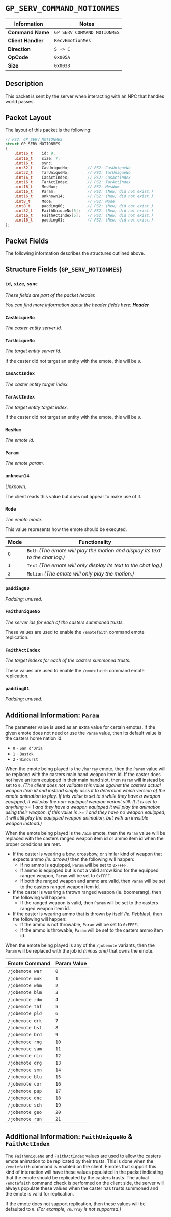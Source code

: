 # `GP_SERV_COMMAND_MOTIONMES`

| Information               | Notes |
|---                        |---    |
| **Command Name**          | `GP_SERV_COMMAND_MOTIONMES` |
| **Client Handler**        | `RecvEmotionMes` |
| **Direction**             | `S -> C` |
| **OpCode**                | `0x005A` |
| **Size**                  | `0x0038` |

## Description

This packet is sent by the server when interacting with an NPC that handles world passes.

## Packet Layout

The layout of this packet is the following:

```cpp
// PS2: GP_SERV_MOTIONMES
struct GP_SERV_MOTIONMES
{
    uint16_t    id: 9;
    uint16_t    size: 7;
    uint16_t    sync;
    uint32_t    CasUniqueNo;        // PS2: CasUniqueNo
    uint32_t    TarUniqueNo;        // PS2: TarUniqueNo
    uint16_t    CasActIndex;        // PS2: CasActIndex
    uint16_t    TarActIndex;        // PS2: TarActIndex
    uint16_t    MesNum;             // PS2: MesNum
    uint16_t    Param;              // PS2: (New; did not exist.)
    uint16_t    unknown14;          // PS2: (New; did not exist.)
    uint8_t     Mode;               // PS2: Mode
    uint8_t     padding00;          // PS2: (New; did not exist.)
    uint32_t    FaithUniqueNo[5];   // PS2: (New; did not exist.)
    uint16_t    FaithActIndex[5];   // PS2: (New; did not exist.)
    uint16_t    padding01;          // PS2: (New; did not exist.)
};
```

## Packet Fields

The following information describes the structures outlined above.

## Structure Fields (`GP_SERV_MOTIONMES`)

### `id`, `size`, `sync`

_These fields are part of the packet header._

_You can find more information about the header fields here: [**Header**](/world/HEADER.md)_

### `CasUniqueNo`

_The caster entity server id._

### `TarUniqueNo`

_The target entity server id._

If the caster did not target an entity with the emote, this will be `0`.

### `CasActIndex`

_The caster entity target index._

### `TarActIndex`

_The target entity target index._

If the caster did not target an entity with the emote, this will be `0`.

### `MesNum`

_The emote id._

### `Param`

_The emote param._

### `unknown14`

_Unknown._

The client reads this value but does not appear to make use of it.

### `Mode`

_The emote mode._

This value represents how the emote should be executed.

| Mode | Functionality |
| --- | --- |
| `0` | `Both` _(The emote will play the motion and display its text to the chat log.)_ |
| `1` | `Text` _(The emote will only display its text to the chat log.)_ |
| `2` | `Motion` _(The emote will only play the motion.)_ |

### `padding00`

_Padding; unused._

### `FaithUniqueNo`

_The server ids for each of the casters summoned trusts._

These values are used to enable the `/emotefaith` command emote replication.

### `FaithActIndex`

_The target indexs for each of the casters summoned trusts._

These values are used to enable the `/emotefaith` command emote replication.

### `padding01`

_Padding; unused._

## Additional Information: `Param`

The parameter value is used as an extra value for certain emotes. If the given emote does not need or use the `Param` value, then its default value is the casters home nation id.

  - `0` - `San d'Oria`
  - `1` - `Bastok`
  - `2` - `Windurst`

When the emote being played is the `/hurray` emote, then the `Param` value will be replaced with the casters main hand weapon item id. If the caster does not have an item equipped in their main hand slot, then `Param` will instead be set to `0`. _(The client does not validate this value against the casters actual weapon item id and instead simply uses it to determine which version of the emote animation to play. If this value is set to `0` while they have a weapon equipped, it will play the non-equipped weapon variant still. If it is set to anything >= 1 and they have a weapon equipped it will play the animation using their weapon. If this value is >= 1 and they have no weapon equipped, it will still play the equipped weapon animation, but with an invisible weapon instead.)_

When the emote being played is the `/aim` emote, then the `Param` value will be replaced with the casters ranged weapon item id or ammo item id when the proper conditions are met.

  - If the caster is wearing a bow, crossbow, or similar kind of weapon that expects ammo _(ie. arrows)_ then the following will happen:
    - If no ammo is equipped, `Param` will be set to `0xFFFF`.
    - If ammo is equipped but is not a valid arrow kind for the equipped ranged weapon, `Param` will be set to `0xFFFF`.
    - If both the ranged weapon and ammo are valid, then `Param` will be set to the casters ranged weapon item id.
  - If the caster is wearing a thrown ranged weapon (ie. boomerang), then the following will happen:
    - If the ranged weapon is valid, then `Param` will be set to the casters ranged weapon item id.
  - If the caster is wearing ammo that is thrown by itself _(ie. Pebbles)_, then the following will happen:
    - If the ammo is not throwable, `Param` will be set to `0xFFFF`.
    - If the ammo is throwable, `Param` will be set to the casters ammo item id.

When the emote being played is any of the `/jobemote` variants, then the `Param` will be replaced with the job id _(minus one)_ that owns the emote.

| Emote Command | Param Value |
| --- | --- |
| `/jobemote war` | `0` |
| `/jobemote mnk` | `1` |
| `/jobemote whm` | `2` |
| `/jobemote blm` | `3` |
| `/jobemote rdm` | `4` |
| `/jobemote thf` | `5` |
| `/jobemote pld` | `6` |
| `/jobemote drk` | `7` |
| `/jobemote bst` | `8` |
| `/jobemote brd` | `9` |
| `/jobemote rng` | `10` |
| `/jobemote sam` | `11` |
| `/jobemote nin` | `12` |
| `/jobemote drg` | `13` |
| `/jobemote smn` | `14` |
| `/jobemote blu` | `15` |
| `/jobemote cor` | `16` |
| `/jobemote pup` | `17` |
| `/jobemote dnc` | `18` |
| `/jobemote sch` | `19` |
| `/jobemote geo` | `20` |
| `/jobemote run` | `21` |

## Additional Information: `FaithUniqueNo` & `FaithActIndex`

The `FaithUniqueNo` and `FaithActIndex` values are used to allow the casters emote animation to be replicated by their trusts. This is done when the `/emotefaith` command is enabled on the client. Emotes that support this kind of interaction will have these values populated in the packet indicating that the emote should be replicated by the casters trusts. The actual `/emotefaith` command check is performed on the client side, the server will always populate these values when the caster has trusts summoned and the emote is valid for replication.

If the emote does not support replication, then these values will be defaulted to `0`. _(For example, `/hurray` is not supported.)_
